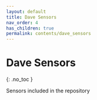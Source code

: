 ```yaml
---
layout: default
title: Dave Sensors
nav_order: 4
has_children: true
permalink: contents/dave_sensors
---
```


# Dave Sensors
{: .no_toc }

Sensors included in the repository

